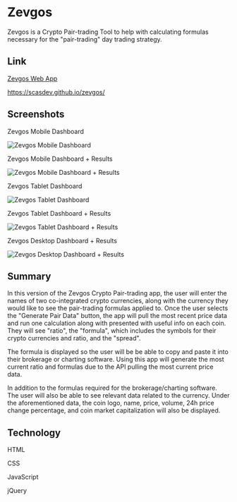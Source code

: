 # Zevgos

Zevgos is a Crypto Pair-trading Tool to help with calculating formulas necessary for the "pair-trading" day trading strategy.

## Link

[Zevgos Web App](https://scasdev.github.io/zevgos/)

https://scasdev.github.io/zevgos/


## Screenshots

Zevgos Mobile Dashboard

![Zevgos Mobile Dashboard](https://github.com/scasdev/zevgos/blob/main/screenshots/zevgos-mobile-dashboard.png)

Zevgos Mobile Dashboard + Results

![Zevgos Mobile Dashboard + Results](https://github.com/scasdev/zevgos/blob/main/screenshots/zevgos-mobile-dashboard-results.png)

Zevgos Tablet Dashboard

![Zevgos Tablet Dashboard](https://github.com/scasdev/zevgos/blob/main/screenshots/zevgos-tablet.png)

Zevgos Tablet Dashboard + Results

![Zevgos Tablet Dashboard + Results](https://github.com/scasdev/zevgos/blob/main/screenshots/zevgos-tablet-results.png)

Zevgos Desktop Dashboard + Results

![Zevgos Desktop Dashboard + Results](https://github.com/scasdev/zevgos/blob/main/screenshots/zevgos-desktop-results.png)


## Summary
In this version of the Zevgos Crypto Pair-trading app, the user will enter the names of two co-integrated crypto currencies, along with the currency they would like to see the pair-trading formulas applied to. Once the user selects the "Generate Pair Data" button, the app will pull the most recent price data and run one calculation along with presented with useful info on each coin. They will see "ratio", the "formula", which includes the symbols for their crypto currencies and ratio, and the "spread".

The formula is displayed so the user will be be able to copy and paste it into their brokerage or charting software. Using this app will generate the most current ratio and formulas due to the API pulling the most current price data.

In addition to the formulas required for the brokerage/charting software. The user will also be able to see relevant data related to the currency. Under the aforementioned data, the coin logo, name, price, volume, 24h price change percentage, and coin market capitalization will also be displayed.

## Technology
HTML

CSS

JavaScript

jQuery